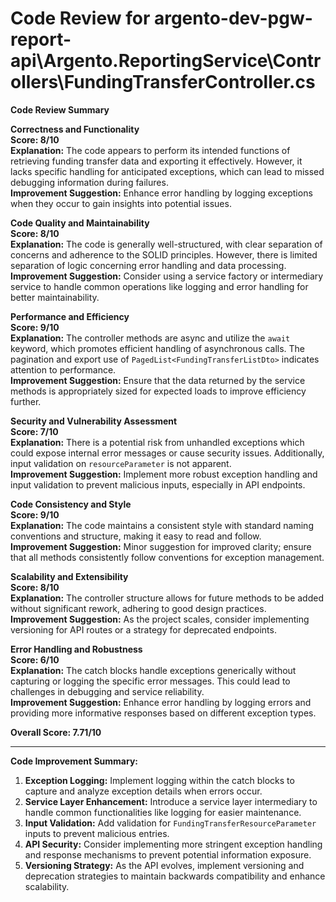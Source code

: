 # Code Review for argento-dev-pgw-report-api\Argento.ReportingService\Controllers\FundingTransferController.cs

**Code Review Summary**

**Correctness and Functionality**  
**Score: 8/10**  
**Explanation:** The code appears to perform its intended functions of retrieving funding transfer data and exporting it effectively. However, it lacks specific handling for anticipated exceptions, which can lead to missed debugging information during failures.  
**Improvement Suggestion:** Enhance error handling by logging exceptions when they occur to gain insights into potential issues.

**Code Quality and Maintainability**  
**Score: 8/10**  
**Explanation:** The code is generally well-structured, with clear separation of concerns and adherence to the SOLID principles. However, there is limited separation of logic concerning error handling and data processing.  
**Improvement Suggestion:** Consider using a service factory or intermediary service to handle common operations like logging and error handling for better maintainability.

**Performance and Efficiency**  
**Score: 9/10**  
**Explanation:** The controller methods are async and utilize the `await` keyword, which promotes efficient handling of asynchronous calls. The pagination and export use of `PagedList<FundingTransferListDto>` indicates attention to performance.  
**Improvement Suggestion:** Ensure that the data returned by the service methods is appropriately sized for expected loads to improve efficiency further.

**Security and Vulnerability Assessment**  
**Score: 7/10**  
**Explanation:** There is a potential risk from unhandled exceptions which could expose internal error messages or cause security issues. Additionally, input validation on `resourceParameter` is not apparent.  
**Improvement Suggestion:** Implement more robust exception handling and input validation to prevent malicious inputs, especially in API endpoints.

**Code Consistency and Style**  
**Score: 9/10**  
**Explanation:** The code maintains a consistent style with standard naming conventions and structure, making it easy to read and follow.  
**Improvement Suggestion:** Minor suggestion for improved clarity; ensure that all methods consistently follow conventions for exception management.

**Scalability and Extensibility**  
**Score: 8/10**  
**Explanation:** The controller structure allows for future methods to be added without significant rework, adhering to good design practices.  
**Improvement Suggestion:** As the project scales, consider implementing versioning for API routes or a strategy for deprecated endpoints.

**Error Handling and Robustness**  
**Score: 6/10**  
**Explanation:** The catch blocks handle exceptions generically without capturing or logging the specific error messages. This could lead to challenges in debugging and service reliability.  
**Improvement Suggestion:** Enhance error handling by logging errors and providing more informative responses based on different exception types.

**Overall Score: 7.71/10**

---

**Code Improvement Summary:**
1. **Exception Logging:** Implement logging within the catch blocks to capture and analyze exception details when errors occur.
2. **Service Layer Enhancement:** Introduce a service layer intermediary to handle common functionalities like logging for easier maintenance.
3. **Input Validation:** Add validation for `FundingTransferResourceParameter` inputs to prevent malicious entries.
4. **API Security:** Consider implementing more stringent exception handling and response mechanisms to prevent potential information exposure.
5. **Versioning Strategy:** As the API evolves, implement versioning and deprecation strategies to maintain backwards compatibility and enhance scalability.